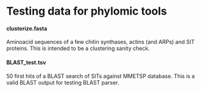 # Testing data for phylomic tools
#### clusterize.fasta
Aminoacid sequences of a few chitin synthases, actins (and ARPs) and
SIT proteins. This is intended to be a clustering sanity check.
#### BLAST_test.tsv
50 first hits of a BLAST search of SITs against MMETSP database. This is
a valid BLAST output for testing BLAST parser.

